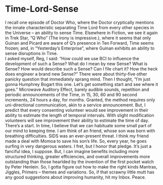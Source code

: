 # Time-Lord-Sense
I recall one episode of Doctor Who, where the Doctor cryptically mentions the innate characteristic separating Time Lord from every other species in the Universe – an ability to sense Time.  Elsewhere in Fiction, we see it again in Trek Star, “Q Who” (The irony is impressive.), where it seems that only Guinan and Picard are aware of Q’s presence in Ten Forward, Time seems frozen; and, in “Yesterday’s Enterprise”, where Guinan exhibits an ability to sense disruptions in Time.  
I asked myself, Reg, I said: “How could we use BCI to influence the development of such a Sense?  What do I mean by new Sense?  What is Sense? How would describe such a Sense?  Can I file chart it?  How the heck does engineer a brand new Sense?” There were about thirty-five other panicky question that immediately  sprang mind.  Then I thought, “I’m just gonna Humphrey Bogart this one.  Let’s get something start and see where it goes.”
Microwave Auditory Effect, barely audible sounds, repetition and periodic announcements of the Time, in 15, 30, 60 and 90 second increments, 24 hours a day, for months.  Granted, the method requires only uni-directional communication, akin to a service announcement.  But, I predict that every consenting volunteer would see improvement in their ability to estimate the length of temporal intervals.  With slight modification volunteers will see improvement their ability to estimate the time of day.  There’s a start.
In time, I believe that we can habituate some small part of our mind to keeping time.  I am think of an friend, whose son was born with breathing difficulties.  SIDS was an ever-present threat.  I think my friend made a deal with Momoa to save his son’s life.  So, every year, he goes surfing in very dangerous waters.  I fret, but I honor that pledge.
It’s just a fanciful idea, I suppose.  But, I can imagine benefits including more structured thinking, greater efficiencies, and overall improvements more outstanding than those hearlded by the invention of the first pocket watch by Peter Henlein.
So, I gotta figure out how to make the right kinds Mantras, Jiggles,  Primers – themes and variations.  So, if that scrawny little mutt has any good suggestions about improving humanity, hit my Inbox.  Peace.



